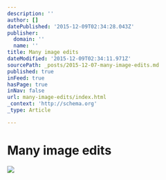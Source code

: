 ```yaml
---
description: ''
author: []
datePublished: '2015-12-09T02:34:28.043Z'
publisher:
  domain: ''
  name: ''
title: Many image edits
dateModified: '2015-12-09T02:34:11.971Z'
sourcePath: _posts/2015-12-07-many-image-edits.md
published: true
inFeed: true
hasPage: true
inNav: false
url: many-image-edits/index.html
_context: 'http://schema.org'
_type: Article

---
```

# Many image edits
![](https://the-grid-user-content.s3-us-west-2.amazonaws.com/819ea811-1ef2-4c8d-ac41-1865ecd51459.png)
